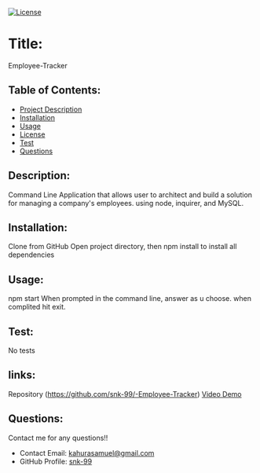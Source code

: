 

[![License](https://img.shields.io/badge/License-undefined-blue.svg)](https://opensource.org/licenses/undefined)
  
  # Title:
 Employee-Tracker
  

  ## Table of Contents: 
  * [Project Description](#description)
  * [Installation](#installation)
  * [Usage](#usage)
  * [License](#license)
  * [Test](#test)
  * [Questions](#questions)
  
  ## Description:
  Command Line Application that allows user to architect and build a solution for managing a company's employees. using node, inquirer, and MySQL.


  ## Installation:
  Clone from GitHub
  Open project directory, then npm install to install all dependencies
  ## Usage:
  npm start
  When prompted in the command line, answer as u choose.
  when complited hit exit.

  
  ## Test:
  No tests
  

  ## links:
  Repository (https://github.com/snk-99/-Employee-Tracker)
  [Video Demo](https://youtu.be/6l86nxd46TY)
  ## Questions:
  Contact me for any questions!!
  * Contact Email: kahurasamuel@gmail.com
  * GitHub Profile: [snk-99](https://github.com/snk-99snk-99)


